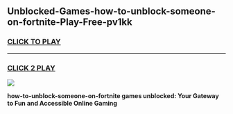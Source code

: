 
## Unblocked-Games-how-to-unblock-someone-on-fortnite-Play-Free-pv1kk
<h3>
<a href="https://premium76.site?title=how-to-unblock-someone-on-fortnite&ref=21A">CLICK TO PLAY</a></h3>
<hr>

<h3>
<a href="https://premium76.site?title=how-to-unblock-someone-on-fortnite&ref=21A">CLICK 2 PLAY</a>
  
</h3>

<a href="https://premium76.site?title=how-to-unblock-someone-on-fortnite&ref=21A"><img src="https://clearcache.store/games.png"></a>


**how-to-unblock-someone-on-fortnite games unblocked: Your Gateway to Fun and Accessible Online Gaming**
